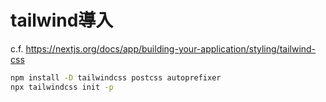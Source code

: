 # tailwind導入

c.f. https://nextjs.org/docs/app/building-your-application/styling/tailwind-css

```bash
npm install -D tailwindcss postcss autoprefixer
npx tailwindcss init -p
```